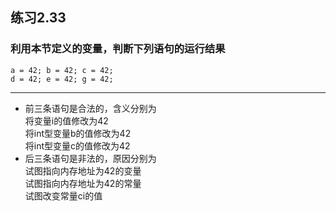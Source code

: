 ## 练习2.33
### 利用本节定义的变量，判断下列语句的运行结果
    a = 42; b = 42; c = 42;
    d = 42; e = 42; g = 42;
***
* 前三条语句是合法的，含义分别为  
将变量i的值修改为42  
将int型变量b的值修改为42  
将int型变量c的值修改为42  
* 后三条语句是非法的，原因分别为  
试图指向内存地址为42的变量  
试图指向内存地址为42的常量  
试图改变常量ci的值